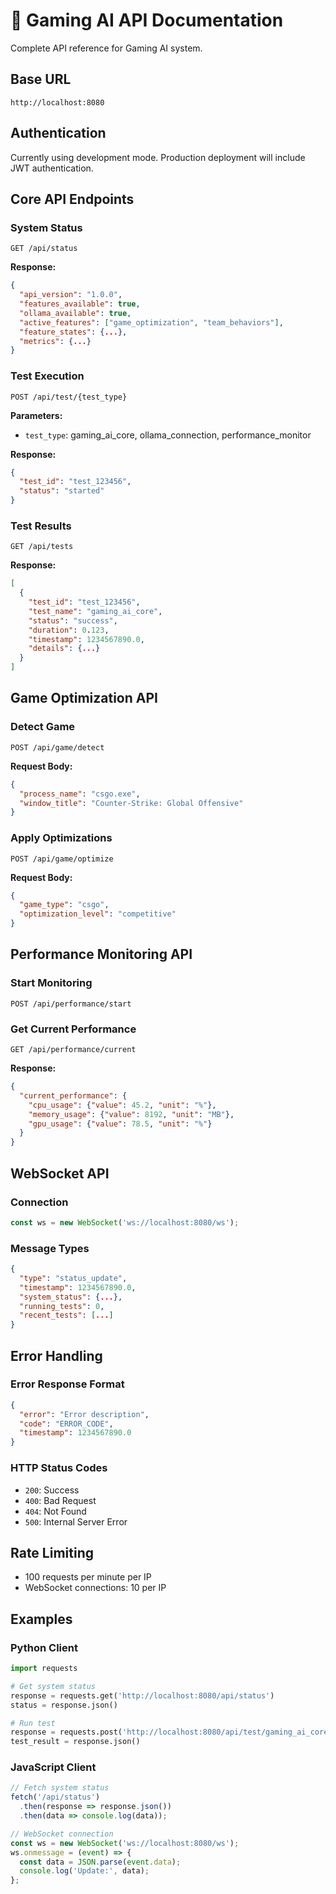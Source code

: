 # 🔌 Gaming AI API Documentation

Complete API reference for Gaming AI system.

## Base URL
```
http://localhost:8080
```

## Authentication
Currently using development mode. Production deployment will include JWT authentication.

## Core API Endpoints

### System Status
```http
GET /api/status
```

**Response:**
```json
{
  "api_version": "1.0.0",
  "features_available": true,
  "ollama_available": true,
  "active_features": ["game_optimization", "team_behaviors"],
  "feature_states": {...},
  "metrics": {...}
}
```

### Test Execution
```http
POST /api/test/{test_type}
```

**Parameters:**
- `test_type`: gaming_ai_core, ollama_connection, performance_monitor

**Response:**
```json
{
  "test_id": "test_123456",
  "status": "started"
}
```

### Test Results
```http
GET /api/tests
```

**Response:**
```json
[
  {
    "test_id": "test_123456",
    "test_name": "gaming_ai_core",
    "status": "success",
    "duration": 0.123,
    "timestamp": 1234567890.0,
    "details": {...}
  }
]
```

## Game Optimization API

### Detect Game
```http
POST /api/game/detect
```

**Request Body:**
```json
{
  "process_name": "csgo.exe",
  "window_title": "Counter-Strike: Global Offensive"
}
```

### Apply Optimizations
```http
POST /api/game/optimize
```

**Request Body:**
```json
{
  "game_type": "csgo",
  "optimization_level": "competitive"
}
```

## Performance Monitoring API

### Start Monitoring
```http
POST /api/performance/start
```

### Get Current Performance
```http
GET /api/performance/current
```

**Response:**
```json
{
  "current_performance": {
    "cpu_usage": {"value": 45.2, "unit": "%"},
    "memory_usage": {"value": 8192, "unit": "MB"},
    "gpu_usage": {"value": 78.5, "unit": "%"}
  }
}
```

## WebSocket API

### Connection
```javascript
const ws = new WebSocket('ws://localhost:8080/ws');
```

### Message Types
```json
{
  "type": "status_update",
  "timestamp": 1234567890.0,
  "system_status": {...},
  "running_tests": 0,
  "recent_tests": [...]
}
```

## Error Handling

### Error Response Format
```json
{
  "error": "Error description",
  "code": "ERROR_CODE",
  "timestamp": 1234567890.0
}
```

### HTTP Status Codes
- `200`: Success
- `400`: Bad Request
- `404`: Not Found
- `500`: Internal Server Error

## Rate Limiting
- 100 requests per minute per IP
- WebSocket connections: 10 per IP

## Examples

### Python Client
```python
import requests

# Get system status
response = requests.get('http://localhost:8080/api/status')
status = response.json()

# Run test
response = requests.post('http://localhost:8080/api/test/gaming_ai_core')
test_result = response.json()
```

### JavaScript Client
```javascript
// Fetch system status
fetch('/api/status')
  .then(response => response.json())
  .then(data => console.log(data));

// WebSocket connection
const ws = new WebSocket('ws://localhost:8080/ws');
ws.onmessage = (event) => {
  const data = JSON.parse(event.data);
  console.log('Update:', data);
};
```
